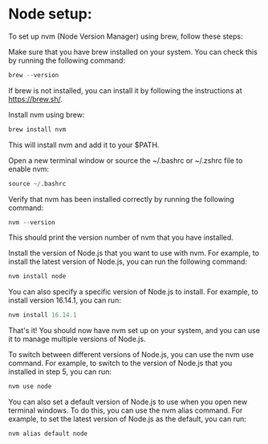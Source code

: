 # Node setup:
To set up nvm (Node Version Manager) using brew, follow these steps:

Make sure that you have brew installed on your system. You can check this by running the following command:

```python
brew --version
```
If brew is not installed, you can install it by following the instructions at https://brew.sh/.

Install nvm using brew:

```python
brew install nvm
```
This will install nvm and add it to your $PATH.

Open a new terminal window or source the ~/.bashrc or ~/.zshrc file to enable nvm:

```python
source ~/.bashrc
```

Verify that nvm has been installed correctly by running the following command:

```python
nvm --version
```
This should print the version number of nvm that you have installed.

Install the version of Node.js that you want to use with nvm. For example, to install the latest version of Node.js, you can run the following command:

```python
nvm install node
```
You can also specify a specific version of Node.js to install. For example, to install version 16.14.1, you can run:

```python
nvm install 16.14.1
```
That's it! You should now have nvm set up on your system, and you can use it to manage multiple versions of Node.js.

To switch between different versions of Node.js, you can use the nvm use command. For example, to switch to the version of Node.js that you installed in step 5, you can run:

```python
nvm use node
```

You can also set a default version of Node.js to use when you open new terminal windows. To do this, you can use the nvm alias command. For example, to set the latest version of Node.js as the default, you can run:

```python
nvm alias default node
```
